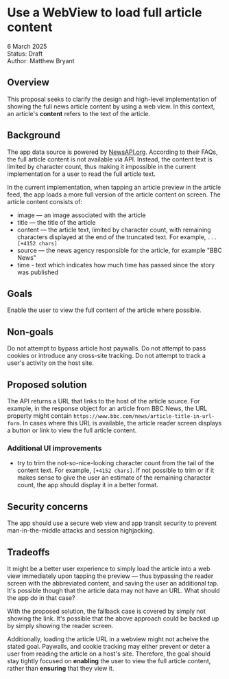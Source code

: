 # Use a WebView to load full article content
6 March 2025  
Status: Draft  
Author: Matthew Bryant

## Overview
This proposal seeks to clarify the design and high-level implementation of showing the full news article content by using a web view. In this context, an article's **content** refers to the text of the article.

## Background
The app data source is powered by [NewsAPI.org](https://newsapi.org/). According to their FAQs, the full article content is not available via API. Instead, the content text is limited by character count, thus making it impossible in the current implementation for a user to read the full article text.

In the current implementation, when tapping an article preview in the article feed, the app loads a more full version of the article content on screen. The article content consists of:
- image — an image associated with the article
- title — the title of the article
- content — the article text, limited by character count, with remaining characters displayed at the end of the truncated text. For example, `...[+4152 chars]`
- source — the news agency responsible for the article, for example "BBC News"
- time - text which indicates how much time has passed since the story was published

## Goals
Enable the user to view the full content of the article where possible.

## Non-goals
Do not attempt to bypass article host paywalls. Do not attempt to pass cookies or introduce any cross-site tracking. Do not attempt to track a user's activity on the host site.

## Proposed solution
The API returns a URL that links to the host of the article source. For example, in the response object for an article from BBC News, the URL property might contain `https://www.bbc.com/news/article-title-in-url-form`. In cases where this URL is available, the article reader screen displays a button or link to view the full article content. 

### Additional UI improvements
- try to trim the not-so-nice-looking character count from the tail of the content text. For example, `[+4152 chars]`. If not possible to trim or if it makes sense to give the user an estimate of the remaining character count, the app should display it in a better format.


## Security concerns
The app should use a secure web view and app transit security to prevent man-in-the-middle attacks and session highjacking.

## Tradeoffs
It might be a better user experience to simply load the article into a web view immediately upon tapping the preview — thus bypassing the reader screen with the abbreviated content, and saving the user an additional tap. It's possible though that the article data may not have an URL. What should the app do in that case?

With the proposed solution, the fallback case is covered by simply not showing the link. It's possible that the above approach could be backed up by simply showing the reader screen.

Additionally, loading the article URL in a webview might not acheive the stated goal. Paywalls, and cookie tracking may either prevent or deter a user from reading the article on a host's site. Therefore, the goal should stay tightly focused on **enabling** the user to view the full article content, rather than **ensuring** that they view it.